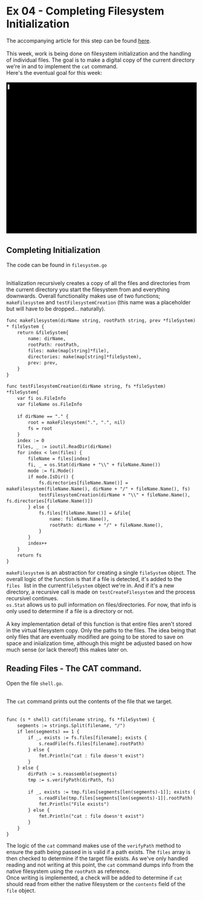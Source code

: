 # Ex 04 - Completing Filesystem Initialization

The accompanying article for this step can be found <a href="">here</a>.<br><br>
This week, work is being done on filesystem initialization and the handling of individual files. The goal is to make a digital copy of the current directory we're in and to implement the `cat` command.<br>
Here's the eventual goal for this week:<br><br>
<img src="https://github.com/AlysonBee/GoVirtualFilesystem/blob/master/assets/demo3.gif"  height="400" />

## Completing Initialization

The code can be found in `filesystem.go`<br><br>

Initialization recursively creates a copy of all the files and directories from the current directory you start the filesystem from and everything downwards.<vr>
Overall functionality makes use of two functions; `makeFilesystem` and `testFilesystemCreation` (this name was a placeholder but will have to be dropped... naturally).
```
func makeFilesystem(dirName string, rootPath string, prev *fileSystem) * fileSystem {
	return &fileSystem{
		name: dirName,
		rootPath: rootPath,
		files: make(map[string]*file),
		directories: make(map[string]*fileSystem),
		prev: prev,
	}
}
```

```
func testFilesystemCreation(dirName string, fs *fileSystem) *fileSystem{
	var fi os.FileInfo
	var fileName os.FileInfo

	if dirName == "." {
		root = makeFilesystem(".", ".", nil)
		fs = root
	}
	index := 0
	files, _ := ioutil.ReadDir(dirName)
	for index < len(files) {
		fileName = files[index]
		fi, _ = os.Stat(dirName + "\\" + fileName.Name())
		mode := fi.Mode()
		if mode.IsDir() {
			fs.directories[fileName.Name()] = makeFilesystem(fileName.Name(), dirName + "/" + fileName.Name(), fs)
			testFilesystemCreation(dirName + "\\" + fileName.Name(), fs.directories[fileName.Name()])
		} else {
			fs.files[fileName.Name()] = &file{
				name: fileName.Name(),
				rootPath: dirName + "/" + fileName.Name(),
			}
		}
		index++
	}
	return fs
}
```
`makeFilesystem` is an abstraction for creating a single `fileSystem` object. The overall logic of the function is that if a file is detected, it's added to the `files ` list in the current`fileSystem` object we're in. And if it's a new directory, a recursive call is made on `testCreateFilesystem` and the process recursivel continues.<br>
`os.Stat` allows us to pull information on files/directories. For now, that info is only used to determine if a file is a directory or not.<BR><BR>
A key implementation detail of this function is that entire files aren't stored in the virtual filesystem copy. Only the paths to the files. The idea being that only files that are eventually modified are going to be stored to save on space and iniialization time, although this might be adjusted based on how much sense (or lack thereof) this makes later on.


## Reading Files - The CAT command.

Open the file `shell.go`.<br><br>

The `cat` command prints out the contents of the file that we target.<br><br>
```
func (s * shell) cat(filename string, fs *fileSystem) {
	segments := strings.Split(filename, "/")
	if len(segments) == 1 {
		if _, exists := fs.files[filename]; exists {
			s.readFile(fs.files[filename].rootPath)
		} else {
			fmt.Println("cat : file doesn't exist")
		}
	} else {
		dirPath := s.reassemble(segments)
		tmp := s.verifyPath(dirPath, fs)

		if _, exists := tmp.files[segments[len(segments)-1]]; exists {
			s.readFile(tmp.files[segments[len(segments)-1]].rootPath)
			fmt.Println("File exists")
		} else {
			fmt.Println("cat : file doesn't exist")
		}
	}
}
```

The logic of the `cat` command makes use of the `verifyPath` method to ensure the path being passed in is valid if a path exists. The `files` array is then checked to determine if the target file exists. As we've only handled reading and not writing at this point, the `cat` command dumps info from the native filesystem using the `rootPath` as reference.<br>
Once writing is implemented, a check will be added to determine if `cat` should read from either the native filesystem or the `contents` field of the `file` object.













